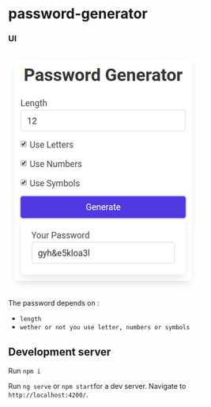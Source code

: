 # password-generator

### UI
![](src/assets/ui.png?raw=true)

The password depends on : 
- `length`
- `wether or not you use letter, numbers or symbols`

## Development server
Run `npm i`

Run `ng serve` or `npm start`for a dev server. Navigate to `http://localhost:4200/`. 

